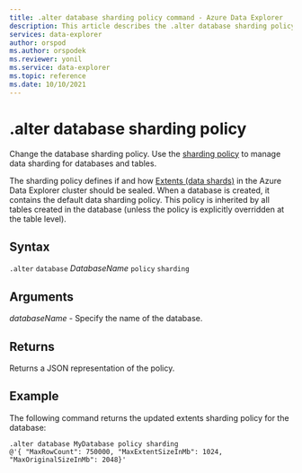 ```yaml
---
title: .alter database sharding policy command - Azure Data Explorer
description: This article describes the .alter database sharding policy command in Azure Data Explorer.
services: data-explorer
author: orspod
ms.author: orspodek
ms.reviewer: yonil
ms.service: data-explorer
ms.topic: reference
ms.date: 10/10/2021
---
```

# .alter database sharding policy

Change the database sharding policy. Use the [sharding policy](../management/shardingpolicy.md) to manage data sharding for databases and tables.  

The sharding policy defines if and how [Extents (data shards)](../management/extents-overview.md) in the Azure Data Explorer cluster should be sealed. When a database is created, it contains the default data sharding policy. This policy is inherited by all tables created in the database (unless the policy is explicitly overridden at the table level).

## Syntax

`.alter` `database` *DatabaseName* `policy` `sharding`

## Arguments

*databaseName* - Specify the name of the database. 

## Returns

Returns a JSON representation of the policy.

## Example

The following command returns the updated extents sharding policy for the database:

```kusto
.alter database MyDatabase policy sharding 
@'{ "MaxRowCount": 750000, "MaxExtentSizeInMb": 1024, "MaxOriginalSizeInMb": 2048}'
```